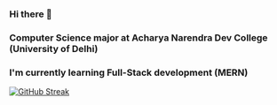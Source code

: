 ### Hi there 👋
### Computer Science major at Acharya Narendra Dev College (University of Delhi)
### I'm currently learning Full-Stack development (MERN)
<!--
**khatrijiraj/khatrijiraj** is a ✨ _special_ ✨ repository because its `README.md` (this file) appears on your GitHub profile.

Here are some ideas to get you started:

- 🔭 I’m currently working on ...
- 🌱 I’m currently learning ...
- 👯 I’m looking to collaborate on ...
- 🤔 I’m looking for help with ...
- 💬 Ask me about ...
- 📫 How to reach me: ...
- 😄 Pronouns: ...
- ⚡ Fun fact: ...
-->
[![GitHub Streak](http://github-readme-streak-stats.herokuapp.com?user=khatrijiraj&hide_border=true&date_format=j%20M%5B%20Y%5D)](https://git.io/streak-stats)
